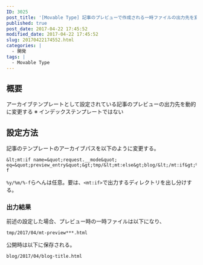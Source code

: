 ```yaml
---
ID: 3025
post_title: '[Movable Type] 記事のプレビューで作成される一時ファイルの出力先を変更する方法'
published: true
post_date: 2017-04-22 17:45:52
modified_date: 2017-04-22 17:45:52
slug: 20170422174552.html
categories: |
  - 開発
tags: |
  - Movable Type
---
```

## 概要
アーカイブテンプレートとして設定されている記事のプレビューの出力先を動的に変更する
※ インデックステンプレートではない

## 設定方法
記事のテンプレートのアーカイブパスを以下のように変更する。

```
&lt;mt:if name=&quot;request.__mode&quot; eq=&quot;preview_entry&quot;&gt;tmp/&lt;mt:else&gt;blog/&lt;/mt:if&gt;%y/%m/%-f
```

`%y/%m/%-f`らへんは任意。要は、`<mt:if>`で出力するディレクトリを出し分けする。

### 出力結果
前述の設定した場合、プレビュー時の一時ファイルは以下になり、
```
tmp/2017/04/mt-preview***.html
```

公開時は以下に保存される。
```
blog/2017/04/blog-title.html
```